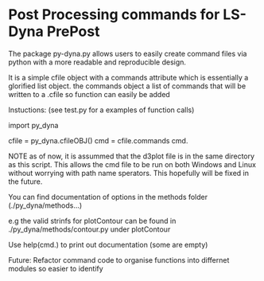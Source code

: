 # Post Processing commands for LS-Dyna PrePost

The package py-dyna.py allows users to easily create command files via python with a more readable and reproducible design.

It is a simple cfile object with a commands attribute which is essentially a glorified list object. the commands object
a list of commands that will be written to a .cfile so function can easily be added

Instuctions: (see test.py for a examples of function calls)

import py_dyna

cfile = py_dyna.cfileOBJ()
cmd = cfile.commands
 cmd.<function>

NOTE as of now, it is assummed that the d3plot file is in the same directory as this script. This allows the cmd file to be
run on both Windows and Linux without worrying with path name sperators. This hopefully will be fixed in the future.


You can find documentation of options in the methods folder (./py_dyna/methods...)

e.g the valid strinfs for plotContour can be found in ./py_dyna/methods/contour.py under plotContour

Use help(cmd.<function>) to print out documentation (some are empty)

Future:
Refactor command code to organise functions into differnet modules so easier to identify

